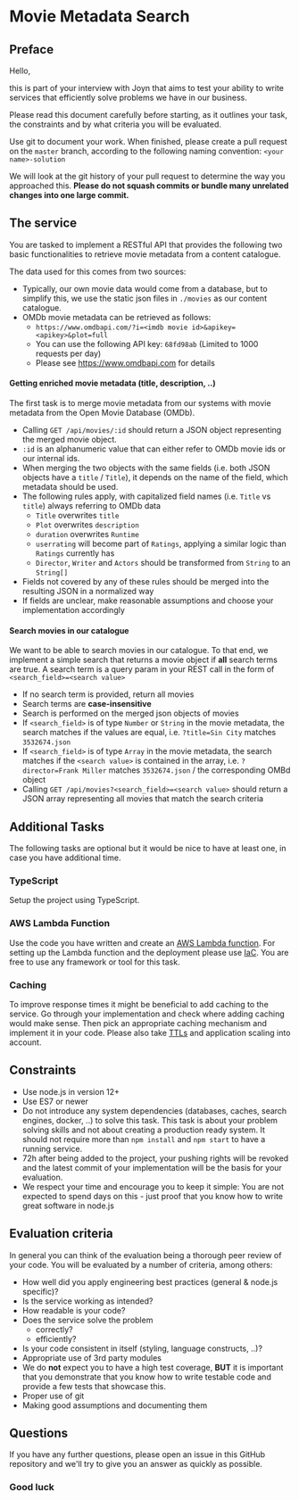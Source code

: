 # Movie Metadata Search

## Preface

Hello,

this is part of your interview with Joyn that aims to test your ability to write services that efficiently solve problems we have in our business.

Please read this document carefully before starting, as it outlines your task, the constraints and by what criteria you will be evaluated.

Use git to document your work. When finished, please create a pull request on the `master` branch, according to the following naming convention: `<your name>-solution`

We will look at the git history of your pull request to determine the way you approached this.  **Please do not squash commits or bundle many unrelated changes into one large commit.**

## The service

You are tasked to implement a RESTful API that provides the following two basic functionalities to retrieve movie metadata from a content catalogue.

The data used for this comes from two sources:
- Typically, our own movie data would come from a database, but to simplify this, we use the static json files in `./movies` as our content catalogue.
- OMDb movie metadata can be retrieved as follows:
    - `https://www.omdbapi.com/?i=<imdb movie id>&apikey=<apikey>&plot=full`
    - You can use the following API key: `68fd98ab` (Limited to 1000 requests per day)
    - Please see https://www.omdbapi.com for details

#### Getting enriched movie metadata (title, description, ..) 

The first task is to merge movie metadata from our systems with movie metadata from the Open Movie Database (OMDb).

- Calling `GET /api/movies/:id` should return a JSON object representing the merged movie object.
- `:id` is an alphanumeric value that can either refer to OMDb movie ids or our internal ids.
- When merging the two objects with the same fields (i.e. both JSON objects have a `title` / `Title`), it depends on the name of the field, which metadata should be used.
- The following rules apply, with capitalized field names (i.e. `Title` vs `title`) always referring to OMDb data
    - `Title` overwrites `title`
    - `Plot` overwrites `description`
    - `duration` overwrites `Runtime`
    - `userrating` will become part of `Ratings`, applying a similar logic than `Ratings` currently has
    - `Director`, `Writer` and `Actors` should be transformed from `String` to an `String[]`
- Fields not covered by any of these rules should be merged into the resulting JSON in a normalized way
- If fields are unclear, make reasonable assumptions and choose your implementation accordingly

#### Search movies in our catalogue

We want to be able to search movies in our catalogue. To that end, we implement a simple search that returns a movie object if **all** search terms are true. A search term is a query param in your REST call in the form of `<search_field>=<search value>`

- If no search term is provided, return all movies
- Search terms are **case-insensitive**
- Search is performed on the merged json objects of movies
- If `<search_field>` is of type `Number` or `String` in the movie metadata, the search matches if the values are equal, i.e. `?title=Sin City` matches `3532674.json`
- If `<search_field>` is of type `Array` in the movie metadata, the search matches if the `<search value>` is contained in the array, i.e. `?director=Frank Miller` matches `3532674.json` / the corresponding OMBd object
- Calling `GET /api/movies?<search_field>=<search value>` should return a JSON array representing all movies that match the search criteria

## Additional Tasks

The following tasks are optional but it would be nice to have at least one, in case you have additional time.

### TypeScript

Setup the project using TypeScript.

### AWS Lambda Function

Use the code you have written and create an [AWS Lambda function](https://aws.amazon.com/lambda/). 
For setting up the Lambda function and the deployment please use [IaC](https://en.wikipedia.org/wiki/Infrastructure_as_code). 
You are free to use any framework or tool for this task.

### Caching

To improve response times it might be beneficial to add caching to the service. Go through your implementation and check where adding caching would make sense. Then pick an appropriate caching mechanism and implement it in your code. Please also take [TTLs](https://en.wikipedia.org/wiki/Time_to_live) and application scaling into account.

## Constraints

- Use node.js in version 12+
- Use ES7 or newer
- Do not introduce any system dependencies (databases, caches, search engines, docker, ..) to solve this task. This task is about your problem solving skills and not about creating a production ready system. It should not require more than `npm install` and `npm start` to have a running service.
- 72h after being added to the project, your pushing rights will be revoked and the latest commit of your implementation will be the basis for your evaluation.
- We respect your time and encourage you to keep it simple: You are not expected to spend days on this - just proof that you know how to write great software in node.js

## Evaluation criteria

In general you can think of the evaluation being a thorough peer review of your code. 
You will be evaluated by a number of criteria, among others:

- How well did you apply engineering best practices (general & node.js specific)?
- Is the service working as intended?
- How readable is your code?
- Does the service solve the problem
    - correctly?
    - efficiently?
- Is your code consistent in itself (styling, language constructs, ..)?
- Appropriate use of 3rd party modules
- We do **not** expect you to have a high test coverage, **BUT** it is important that you demonstrate that you know how to write testable code and provide a few tests that showcase this.
- Proper use of git
- Making good assumptions and documenting them

## Questions

If you have any further questions, please open an issue in this GitHub repository and we'll try to give you an answer as quickly as possible.

### Good luck
